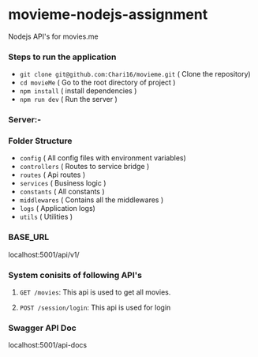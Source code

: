 # movieme-nodejs-assignment
Nodejs API's for movies.me


### Steps to run the application
 - `git clone git@github.com:Chari16/movieme.git` ( Clone the repository)
 - `cd movieMe` ( Go to the root directory of project )
 - `npm install` ( install dependencies )
 - `npm run dev` ( Run the server )



### Server:-

### Folder Structure
 - `config` ( All config files with environment variables)
 - `controllers` ( Routes to service bridge )
 - `routes` ( Api routes )
 - `services` ( Business logic )
 - `constants` ( All constants )
 - `middlewares` ( Contains all the middlewares )
 - `logs` ( Application logs)
 - `utils` ( Utilities )
 
### BASE_URL 
localhost:5001/api/v1/

### System conisits of following API's
1. `GET /movies`: This api is used to get all movies.

2. `POST /session/login`: This api is used for login

### Swagger API Doc
localhost:5001/api-docs
